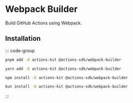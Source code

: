 # Webpack Builder

Build GitHub Actions using Webpack.

## Installation

::: code-group
  ```bash [pnpm]
  pnpm add -D actions-kit @actions-sdk/webpack-builder
  ```

  ```bash [yarn]
  yarn add -D actions-kit @actions-sdk/webpack-builder
  ```

  ```bash [npm]
  npm install -D actions-kit @actions-sdk/webpack-builder
  ```

  ```bash [bun]
  bun install -D actions-kit @actions-sdk/webpack-builder
  ```
:::
